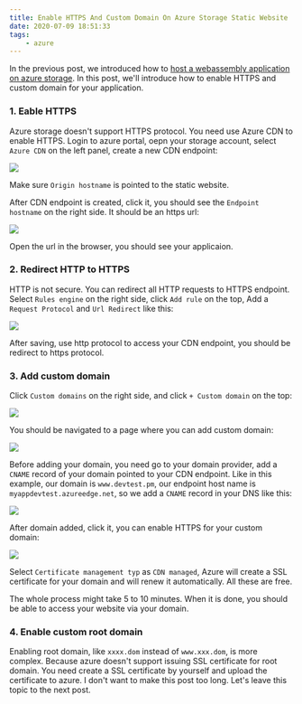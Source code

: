 ```yaml
---
title: Enable HTTPS And Custom Domain On Azure Storage Static Website
date: 2020-07-09 18:51:33
tags:
    - azure
---
```


In the previous post, we introduced how to [host a webassembly application on azure storage](/2020/07/09/host-a-webassembly-application-on-azure-storage/).
In this post, we'll introduce how to enable HTTPS and custom domain for your application.

### 1. Eable HTTPS

Azure storage doesn't support HTTPS protocol. You need use Azure CDN to enable HTTPS. Login to azure portal, oepn your storage account, select `Azure CDN`
on the left panel, create a new CDN endpoint:

![](/images/enable-https-and-custom-domain-on-azure-storage-static-website-1.png)

Make sure `Origin hostname` is pointed to the static website.

After CDN endpoint is created, click it, you should see the `Endpoint hostname` on the right side. It should be an https url:

![](/images/enable-https-and-custom-domain-on-azure-storage-static-website-2.png)

Open the url in the browser, you should see your applicaion.

### 2. Redirect HTTP to HTTPS

HTTP is not secure. You can redirect all HTTP requests to HTTPS endpoint. Select `Rules engine` on the right side, click `Add rule` on the top,
Add a `Request Protocol` and `Url Redirect` like this:

![](/images/enable-https-and-custom-domain-on-azure-storage-static-website-3.png)

After saving, use http protocol to access your CDN endpoint, you should be redirect to https protocol.

### 3. Add custom domain

Click `Custom domains` on the right side, and click `+ Custom domain` on the top:

![](/images/enable-https-and-custom-domain-on-azure-storage-static-website-4.png)

You should be navigated to a page where you can add custom domain:

![](/images/enable-https-and-custom-domain-on-azure-storage-static-website-5.png)

Before adding your domain, you need go to your domain provider, add a `CNAME` record of your domain pointed to your CDN endpoint. Like in this example,
our domain is `www.devtest.pm`, our endpoint host name is `myappdevtest.azureedge.net`, so we add a `CNAME` record in your DNS like this:

![](/images/enable-https-and-custom-domain-on-azure-storage-static-website-6.png)

After domain added, click it, you can enable HTTPS for your custom domain:

![](/images/enable-https-and-custom-domain-on-azure-storage-static-website-7.png)

Select `Certificate management typ` as `CDN managed`, Azure will create a SSL certificate for your domain and will renew it automatically. All these
are free.

The whole process might take 5 to 10 minutes. When it is done, you should be able to access your website via your domain.

### 4. Enable custom root domain

Enabling root domain, like `xxxx.dom` instead of `www.xxx.dom`, is more complex. Because azure doesn't support issuing SSL certificate for root domain.
You need create a SSL certificate by yourself and upload the certificate to azure. I don't want to make this post too long. Let's leave this topic to
the next post.
